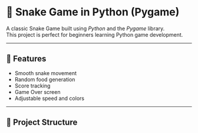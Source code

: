 # 🐍 Snake Game in Python (Pygame)

A classic Snake Game built using *Python* and the *Pygame* library.  
This project is perfect for beginners learning Python game development.

---

## 📌 Features
- Smooth snake movement
- Random food generation
- Score tracking
- Game Over screen
- Adjustable speed and colors

---

## 📂 Project Structure
